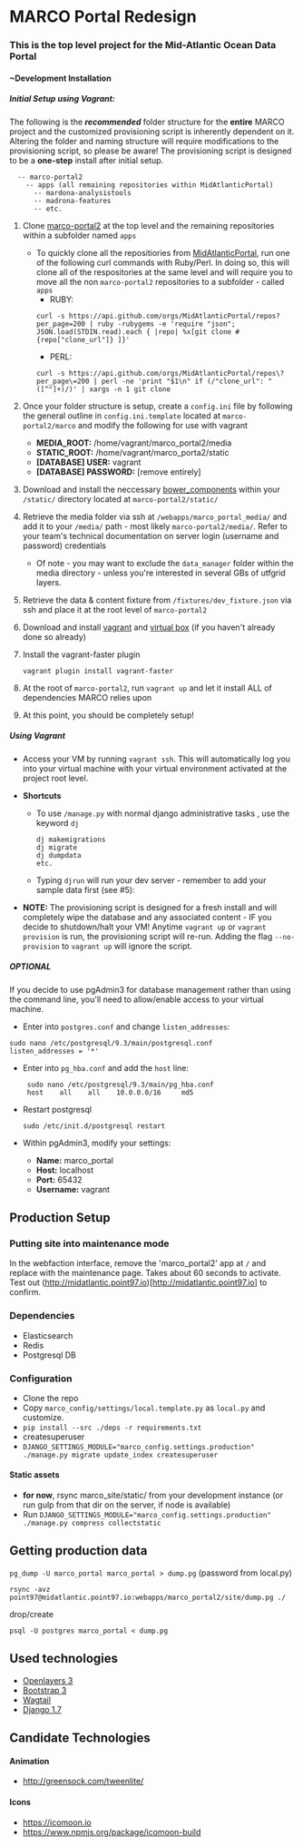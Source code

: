 # MARCO Portal Redesign

### This is the top level project for the Mid-Atlantic Ocean Data Portal

#### ~Development Installation

##### Initial Setup using Vagrant:
The following is the **_recommended_** folder structure for the **entire** MARCO project and the customized provisioning script is inherently dependent on it. Altering the folder and naming structure will require modifications to the provisioning script, so please be aware! The provisioning script is designed to be a **one-step** install after initial setup.

```
  -- marco-portal2
    -- apps (all remaining repositories within MidAtlanticPortal)
      -- mardona-analysistools
      -- madrona-features
      -- etc.
```


1.  Clone [marco-portal2](https://github.com/MidAtlanticPortal/marco-portal2.git) at the top level and the remaining repositories within a subfolder named `apps`
    * To quickly clone all the repositiories from [MidAtlanticPortal](https://github.com/MidAtlanticPortal), run one of the following curl commands with Ruby/Perl. In doing so, this will clone all of the respositories at the same level and will require you to move all the non `marco-portal2` repositories to a subfolder - called `apps`
      * RUBY:
      ```
      curl -s https://api.github.com/orgs/MidAtlanticPortal/repos?per_page=200 | ruby -rubygems -e 'require "json"; JSON.load(STDIN.read).each { |repo| %x[git clone #{repo["clone_url"]} ]}'
      ```
      * PERL:
      ```
      curl -s https://api.github.com/orgs/MidAtlanticPortal/repos\?per_page\=200 | perl -ne 'print "$1\n" if (/"clone_url": "([^"]+)/)' | xargs -n 1 git clone
      ```

2.  Once your folder structure is setup, create a `config.ini` file by following the general outline in `config.ini.template` located at `marco-portal2/marco` and modify the following for use with vagrant
      * **MEDIA_ROOT:** /home/vagrant/marco_portal2/media
      * **STATIC_ROOT:** /home/vagrant/marco_porta2/static
      * **[DATABASE] USER:** vagrant
      * **[DATABASE] PASSWORD:** [remove entirely]

3. Download and install the neccessary [bower_components](http://portal.midatlanticocean.org/static/bower_components.tar.gz) within your `/static/` directory located at `marco-portal2/static/`

4. Retrieve the media folder via ssh at `/webapps/marco_portal_media/` and add it to your `/media/` path - most likely `marco-portal2/media/`. Refer to your team's technical documentation on server login (username and password) credentials
    * Of note - you may want to exclude the `data_manager` folder within the media directory - unless you're interested in several GBs of utfgrid layers.

5. Retrieve the data & content fixture from `/fixtures/dev_fixture.json` via ssh and place it at the root level of `marco-portal2`

6. Download and install [vagrant](https://www.vagrantup.com/downloads.html) and [virtual box](https://www.virtualbox.org/wiki/Downloads) (if you haven't already done so already)

7. Install the vagrant-faster plugin
   ```
   vagrant plugin install vagrant-faster
   ```

8. At the root of `marco-portal2`, run `vagrant up` and let it install ALL of dependencies MARCO relies upon

9. At this point, you should be completely setup!

##### Using Vagrant
* Access your VM by running `vagrant ssh`. This will automatically log you into your virtual machine with your virtual environment activated at the project root level.


* **Shortcuts**
  * To use `/manage.py` with normal django administrative tasks , use the keyword `dj`

      ```
      dj makemigrations
      dj migrate
      dj dumpdata
      etc.
      ```

  * Typing `djrun` will run your dev server - remember to add your sample data first (see #5):


*  **NOTE:** The provisioning script is designed for a fresh install and will completely wipe the database and any associated content - IF you decide to shutdown/halt your VM! Anytime `vagrant up` or `vagrant provision` is run, the provisioning script will re-run. Adding the flag `--no-provision` to `vagrant up` will ignore the script.

##### OPTIONAL
If you decide to use pgAdmin3 for database management rather than using the command line, you'll need to allow/enable access to your virtual machine.
*  Enter into `postgres.conf` and change `listen_addresses`:
  ```
  sudo nano /etc/postgresql/9.3/main/postgresql.conf
  listen_addresses = '*'
  ```

* Enter into `pg_hba.conf` and add the `host` line:
  ```
   sudo nano /etc/postgresql/9.3/main/pg_hba.conf
   host    all    all    10.0.0.0/16     md5
  ```

* Restart postgresql
  ```
  sudo /etc/init.d/postgresql restart
  ```

* Within pgAdmin3, modify your settings:
     *  **Name:** marco_portal
     *  **Host:** localhost
     *  **Port:** 65432
     *  **Username:** vagrant


## Production Setup


### Putting site into maintenance mode

In the webfaction interface, remove the 'marco_portal2' app at `/` and replace
with the maintenance page. Takes about 60 seconds to activate. Test out (http://midatlantic.point97.io)[http://midatlantic.point97.io]
to confirm.

### Dependencies

 - Elasticsearch
 - Redis
 - Postgresql DB

### Configuration

 - Clone the repo
 - Copy `marco_config/settings/local.template.py` as `local.py` and customize.
 - `pip install --src ./deps -r requirements.txt`
 - createsuperuser
 - `DJANGO_SETTINGS_MODULE="marco_config.settings.production" ./manage.py migrate update_index createsuperuser`

#### Static assets

 - **for now**, rsync marco_site/static/ from your development instance (or run gulp from that dir on the server, if node is available)
 - Run `DJANGO_SETTINGS_MODULE="marco_config.settings.production" ./manage.py compress collectstatic`

## Getting production data

`pg_dump -U marco_portal marco_portal > dump.pg` (password from local.py)

`rsync -avz point97@midatlantic.point97.io:webapps/marco_portal2/site/dump.pg ./`

drop/create

`psql -U postgres marco_portal < dump.pg`

## Used technologies

  * [Openlayers 3](http://openlayers.org/)
  * [Bootstrap 3](http://getbootstrap.com/)
  * [Wagtail](http://wagtail.io/)
  * [Django 1.7](https://docs.djangoproject.com/en/1.7/)

## Candidate Technologies

#### Animation

 - http://greensock.com/tweenlite/

#### Icons

 - https://icomoon.io
 - https://www.npmjs.org/package/icomoon-build

